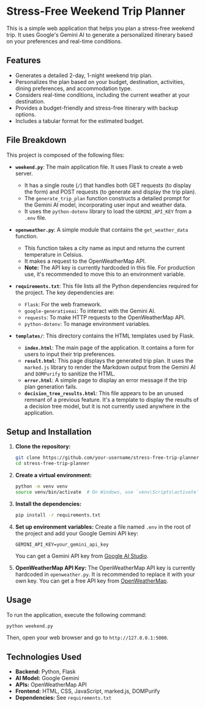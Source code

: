 # Stress-Free Weekend Trip Planner

This is a simple web application that helps you plan a stress-free weekend trip. It uses Google's Gemini AI to generate a personalized itinerary based on your preferences and real-time conditions.

## Features

-   Generates a detailed 2-day, 1-night weekend trip plan.
-   Personalizes the plan based on your budget, destination, activities, dining preferences, and accommodation type.
-   Considers real-time conditions, including the current weather at your destination.
-   Provides a budget-friendly and stress-free itinerary with backup options.
-   Includes a tabular format for the estimated budget.

## File Breakdown

This project is composed of the following files:

-   **`weekend.py`**: The main application file. It uses Flask to create a web server.
    -   It has a single route (`/`) that handles both GET requests (to display the form) and POST requests (to generate and display the trip plan).
    -   The `generate_trip_plan` function constructs a detailed prompt for the Gemini AI model, incorporating user input and weather data.
    -   It uses the `python-dotenv` library to load the `GEMINI_API_KEY` from a `.env` file.

-   **`openweather.py`**: A simple module that contains the `get_weather_data` function.
    -   This function takes a city name as input and returns the current temperature in Celsius.
    -   It makes a request to the OpenWeatherMap API.
    -   **Note:** The API key is currently hardcoded in this file. For production use, it's recommended to move this to an environment variable.

-   **`requirements.txt`**: This file lists all the Python dependencies required for the project. The key dependencies are:
    -   `Flask`: For the web framework.
    -   `google-generativeai`: To interact with the Gemini AI.
    -   `requests`: To make HTTP requests to the OpenWeatherMap API.
    -   `python-dotenv`: To manage environment variables.

-   **`templates/`**: This directory contains the HTML templates used by Flask.
    -   **`index.html`**: The main page of the application. It contains a form for users to input their trip preferences.
    -   **`result.html`**: This page displays the generated trip plan. It uses the `marked.js` library to render the Markdown output from the Gemini AI and `DOMPurify` to sanitize the HTML.
    -   **`error.html`**: A simple page to display an error message if the trip plan generation fails.
    -   **`decision_tree_results.html`**: This file appears to be an unused remnant of a previous feature. It's a template to display the results of a decision tree model, but it is not currently used anywhere in the application.

## Setup and Installation

1.  **Clone the repository:**
    ```bash
    git clone https://github.com/your-username/stress-free-trip-planner.git
    cd stress-free-trip-planner
    ```

2.  **Create a virtual environment:**
    ```bash
    python -m venv venv
    source venv/bin/activate  # On Windows, use `venv\Scripts\activate`
    ```

3.  **Install the dependencies:**
    ```bash
    pip install -r requirements.txt
    ```

4.  **Set up environment variables:**
    Create a file named `.env` in the root of the project and add your Google Gemini API key:
    ```
    GEMINI_API_KEY=your_gemini_api_key
    ```
    You can get a Gemini API key from [Google AI Studio](https://aistudio.google.com/).

5.  **OpenWeatherMap API Key:**
    The OpenWeatherMap API key is currently hardcoded in `openweather.py`. It is recommended to replace it with your own key. You can get a free API key from [OpenWeatherMap](https://openweathermap.org/appid).

## Usage

To run the application, execute the following command:

```bash
python weekend.py
```

Then, open your web browser and go to `http://127.0.0.1:5000`.

## Technologies Used

-   **Backend:** Python, Flask
-   **AI Model:** Google Gemini
-   **APIs:** OpenWeatherMap API
-   **Frontend:** HTML, CSS, JavaScript, marked.js, DOMPurify
-   **Dependencies:** See `requirements.txt`
